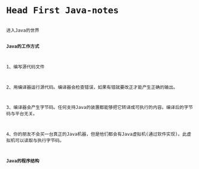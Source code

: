 <code>
<h1>Head First Java-notes</h1>
进入Java的世界
  
<p><strong>Java的工作方式</strong></p>
<p>1、编写源代码文件</p>
<p>2、用编译器运行源代码。编译器会检查错误，如果有错就要改正才能产生正确的输出。</p>  
<p>3、编译器会产生字节码。任何支持Java的装置都能够把它转译成可执行的内容。编译后的字节码与平台无关。</p>  
<p>4、你的朋友不会买一台真正的Java机器，但是他们都会有Java虚拟机(通过软件实现)。此虚拟机可以读取与执行字节码。</p>
<p><strong>Java的程序结构</strong></p>
</code>
